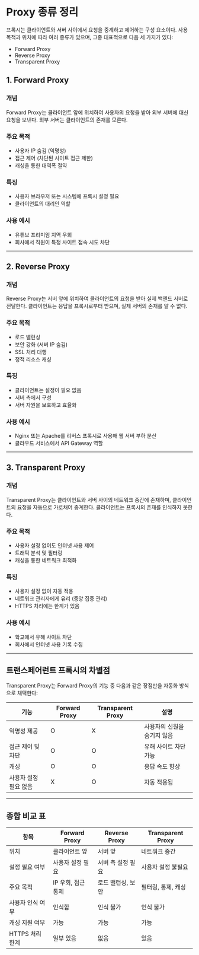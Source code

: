 

# Proxy 종류 정리

프록시는 클라이언트와 서버 사이에서 요청을 중계하고 제어하는 구성 요소이다. 사용 목적과 위치에 따라 여러 종류가 있으며, 그중 대표적으로 다음 세 가지가 있다:

* Forward Proxy
* Reverse Proxy
* Transparent Proxy

## 1. Forward Proxy

### 개념

Forward Proxy는 클라이언트 앞에 위치하여 사용자의 요청을 받아 외부 서버에 대신 요청을 보낸다. 외부 서버는 클라이언트의 존재를 모른다.

### 주요 목적

* 사용자 IP 숨김 (익명성)
* 접근 제어 (차단된 사이트 접근 제한)
* 캐싱을 통한 대역폭 절약

### 특징

* 사용자 브라우저 또는 시스템에 프록시 설정 필요
* 클라이언트의 대리인 역할

### 사용 예시

* 유튜브 프리미엄 지역 우회
* 회사에서 직원이 특정 사이트 접속 시도 차단

---

## 2. Reverse Proxy

### 개념

Reverse Proxy는 서버 앞에 위치하여 클라이언트의 요청을 받아 실제 백엔드 서버로 전달한다. 클라이언트는 응답을 프록시로부터 받으며, 실제 서버의 존재를 알 수 없다.

### 주요 목적

* 로드 밸런싱
* 보안 강화 (서버 IP 숨김)
* SSL 처리 대행
* 정적 리소스 캐싱

### 특징

* 클라이언트는 설정이 필요 없음
* 서버 측에서 구성
* 서버 자원을 보호하고 효율화

### 사용 예시

* Nginx 또는 Apache를 리버스 프록시로 사용해 웹 서버 부하 분산
* 클라우드 서비스에서 API Gateway 역할

---

## 3. Transparent Proxy

### 개념

Transparent Proxy는 클라이언트와 서버 사이의 네트워크 중간에 존재하며, 클라이언트의 요청을 자동으로 가로채어 중계한다. 클라이언트는 프록시의 존재를 인식하지 못한다.

### 주요 목적

* 사용자 설정 없이도 인터넷 사용 제어
* 트래픽 분석 및 필터링
* 캐싱을 통한 네트워크 최적화

### 특징

* 사용자 설정 없이 자동 적용
* 네트워크 관리자에게 유리 (중앙 집중 관리)
* HTTPS 처리에는 한계가 있음

### 사용 예시

* 학교에서 유해 사이트 차단
* 회사에서 인터넷 사용 기록 수집

---

## 트랜스페어런트 프록시의 차별점

Transparent Proxy는 Forward Proxy의 기능 중 다음과 같은 장점만을 자동화 방식으로 채택한다:

| 기능           | Forward Proxy | Transparent Proxy | 설명              |
| ------------ | ------------- | ----------------- | --------------- |
| 익명성 제공       | O             | X                 | 사용자의 신원을 숨기지 않음 |
| 접근 제어 및 차단   | O             | O                 | 유해 사이트 차단 가능    |
| 캐싱           | O             | O                 | 응답 속도 향상        |
| 사용자 설정 필요 없음 | X             | O                 | 자동 적용됨          |

---

## 종합 비교 표

| 항목          | Forward Proxy | Reverse Proxy | Transparent Proxy |
| ----------- | ------------- | ------------- | ----------------- |
| 위치          | 클라이언트 앞       | 서버 앞          | 네트워크 중간           |
| 설정 필요 여부    | 사용자 설정 필요     | 서버 측 설정 필요    | 사용자 설정 불필요        |
| 주요 목적       | IP 우회, 접근 통제  | 로드 밸런싱, 보안    | 필터링, 통제, 캐싱       |
| 사용자 인식 여부   | 인식함           | 인식 불가         | 인식 불가             |
| 캐싱 지원 여부    | 가능            | 가능            | 가능                |
| HTTPS 처리 한계 | 일부 있음         | 없음            | 있음                |

